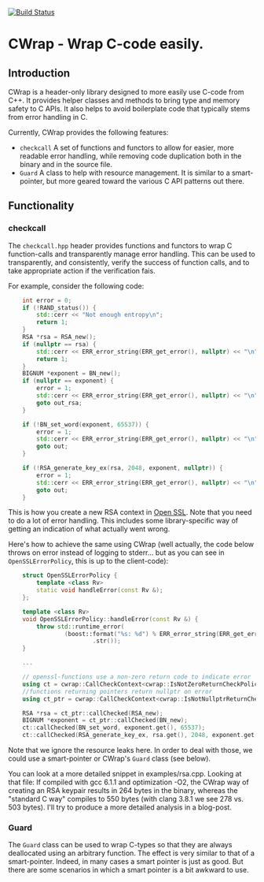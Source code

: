[![Build Status](https://travis-ci.org/mgelde/CWrap.svg?branch=master)](https://travis-ci.org/mgelde/CWrap)

CWrap - Wrap C-code easily.
=====

Introduction
--------

CWrap is a header-only library designed to more easily use C-code from C++. It provides helper classes and methods to bring type and memory safety to C APIs. It also helps to avoid boilerplate code that typically stems from error handling in C.

Currently, CWrap provides the following features:  
* `checkcall`
A set of functions and functors to allow for easier, more readable error handling, while removing code duplication both in the binary and in the source file.
* `Guard`
A class to help with resource management. It is similar to a smart-pointer, but more geared toward the various C API patterns out there.

Functionality
-----

### checkcall

The `checkcall.hpp` header provides functions and functors to wrap C function-calls and transparently manage error handling. This can be used to transparently, and
consistently, verify the success of function calls, and to take appropriate action if the verification fais.

For example, consider the following code:
```cpp
    int error = 0;
    if (!RAND_status()) {
        std::cerr << "Not enough entropy\n";
        return 1;
    }
    RSA *rsa = RSA_new();
    if (nullptr == rsa) {
        std::cerr << ERR_error_string(ERR_get_error(), nullptr) << "\n";
        return 1;
    }
    BIGNUM *exponent = BN_new();
    if (nullptr == exponent) {
        error = 1;
        std::cerr << ERR_error_string(ERR_get_error(), nullptr) << "\n";
        goto out_rsa;
    }

    if (!BN_set_word(exponent, 65537)) {
        error = 1;
        std::cerr << ERR_error_string(ERR_get_error(), nullptr) << "\n";
        goto out;
    }

    if (!RSA_generate_key_ex(rsa, 2048, exponent, nullptr)) {
        error = 1;
        std::cerr << ERR_error_string(ERR_get_error(), nullptr) << "\n";
        goto out;
    }
```
This is how you create a new RSA context in [Open SSL](https://www.openssl.org/). Note that you need to do a lot of error handling. This includes some library-specific way of getting an indication of what actually went wrong.

Here's how to achieve the same using CWrap (well actually, the code below throws on error instead of logging to stderr... but as you can see in `OpenSSLErrorPolicy`, this is up to the client-code):

```cpp
    struct OpenSSLErrorPolicy {
        template <class Rv>
        static void handleError(const Rv &);
    };

    template <class Rv>
    void OpenSSLErrorPolicy::handleError(const Rv &) {
        throw std::runtime_error(
                (boost::format("%s: %d") % ERR_error_string(ERR_get_error(), nullptr) % ERR_get_error())
                        .str());
    }

    ...

    // openssl-functions use a non-zero return code to indicate error
    using ct = cwrap::CallCheckContext<cwrap::IsNotZeroReturnCheckPolicy, OpenSSLErrorPolicy>;
    //functions returning pointers return nullptr on error
    using ct_ptr = cwrap::CallCheckContext<cwrap::IsNotNullptrReturnCheckPolicy, OpenSSLErrorPolicy>;

    RSA *rsa = ct_ptr::callChecked(RSA_new);
    BIGNUM *exponent = ct_ptr::callChecked(BN_new);
    ct::callChecked(BN_set_word, exponent.get(), 65537);
    ct::callChecked(RSA_generate_key_ex, rsa.get(), 2048, exponent.get(), nullptr);
```
Note that we ignore the resource leaks here. In order to deal with those, we could use a smart-pointer or CWrap's `Guard` class (see below).

You can look at a more detailed snippet in examples/rsa.cpp. Looking at that file: If compiled with gcc 6.1.1 and optimization -O2, the CWrap way of creating an RSA keypair results in 264 bytes in the binary, whereas the "standard C way" compiles to 550 bytes (with clang 3.8.1 we see 278 vs. 503 bytes). I'll try to produce a more detailed analysis in a blog-post.

### Guard
The `Guard` class can be used to wrap C-types so that they are always deallocated using an arbitrary function. The effect is very similar to that of a smart-pointer. Indeed, in many cases a smart pointer is just as good. But there are some scenarios in which a smart pointer is a bit awkward to use.
